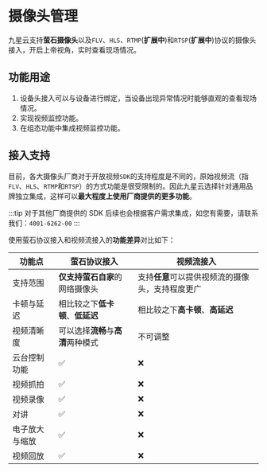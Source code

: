 # 摄像头管理

九星云支持**萤石摄像头**以及`FLV`、`HLS`、`RTMP`(**扩展中**)和`RTSP`(**扩展中**)协议的摄像头接入，开启上帝视角，实时查看现场情况。

## 功能用途

1. 设备头接入可以与设备进行绑定，当设备出现异常情况时能够直观的查看现场情况。
2. 实现视频监控功能。
3. 在组态功能中集成视频监控功能。

## 接入支持

目前，各大摄像头厂商对于开放视频`SDK`的支持程度是不同的，原始视频流（指`FLV`、`HLS`、`RTMP`和`RTSP`）的方式功能是很受限制的。因此九星云选择针对通用品牌独立集成，这样可以**最大程度上使用厂商提供的更多功能**。

:::tip
对于其他厂商提供的 SDK 后续也会根据客户需求集成，如您有需要，请联系我们：`4001-6262-00`
:::

使用萤石协议接入和视频流接入的**功能差异**对比如下：

| 功能点         | 萤石协议接入                       | 视频流接入                                       |
| -------------- | ---------------------------------- | ------------------------------------------------ |
| 支持范围       | **仅支持萤石自家**的网络摄像头     | 支持**任意**可以提供视频流的摄像头，支持程度更广 |
| 卡顿与延迟     | 相比较之下**低卡顿**、**低延迟**   | 相比较之下**高卡顿**、**高延迟**                 |
| 视频清晰度     | 可以选择**流畅**与**高清**两种模式 | 不可调整                                         |
| 云台控制功能   | ✅                                 | ❌                                               |
| 视频抓拍       | ✅                                 | ❌                                               |
| 视频录像       | ✅                                 | ❌                                               |
| 对讲           | ✅                                 | ❌                                               |
| 电子放大与缩放 | ✅                                 | ❌                                               |
| 视频回放       | ✅                                 | ❌                                               |
